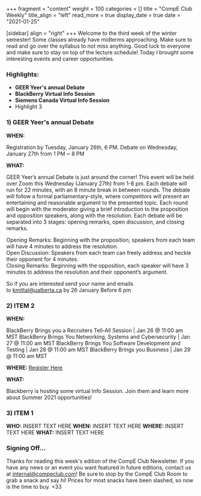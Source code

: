 +++
fragment = "content"
weight = 100
categories = []
title = "CompE Club Weekly"
title_align = "left"
read_more = true
display_date = true
date = "2021-01-25"

[sidebar]
align = "right"
+++
Welcome to the third week of the winter semester! Some classes already have midterms approaching. Make sure to read and go over the syllabus to not miss anything. Good luck to everyone and make sure to stay on top of the lecture schedule! Today I brought some interesting events and career opportunities.
<br/>

### Highlights:

* **GEER Yeer's annual Debate**
* **BlackBerry Virtual Info Session**
* **Siemens Canada Virtual Info Session**
* Highlight 3
  <br/>

### 1)  **GEER Yeer's annual Debate**

**WHEN:** 

Registration by Tuesday, January 26th, 6 PM. Debate on Wednesday, January 27th from 1 PM ~ 8 PM

**WHAT:** 

GEER Yeer’s annual Debate is just around the corner! This event will be held over Zoom this Wednesday (January 27th) from 1-8 pm. Each debate will run for 22 minutes, with an 8 minute break in between rounds. The debate will follow a formal parliamentary-style, where competitors will present an entertaining and reasonable argument to the presented topic. Each round will begin with the moderator giving a brief introduction to the proposition and opposition speakers, along with the resolution. Each debate will be separated into 3 stages: opening remarks, open discussion, and closing remarks.

Opening Remarks: Beginning with the proposition, speakers from each team will have 4 minutes to address the resolution.\
Open Discussion: Speakers from each team can freely address and heckle their opponent for 4 minutes.\
Closing Remarks: Beginning with the opposition, each speaker will have 3 minutes to address the resolution and their opponent’s argument.

So if you are interested send your name and emails to [kmittal@ualberta.ca](mailto:kmittal@ualberta.ca) by 26 January Before 6 pm
<br/>

### 2)  ITEM 2

**WHEN:**


BlackBerry Brings you a Recruiters Tell-All Session | Jan 26 @ 11:00 am MST
BlackBerry Brings You Networking, Systems and Cybersecurity | Jan 27 @ 11:00 am MST
BlackBerry Brings You Software Development and Testing | Jan 28 @ 11:00 am MST
BlackBerry Brings you Business | Jan 29 @ 11:00 am MST


**WHERE:** [Register Here](https://www.blackberry.com/us/en/company/careers/students/job-fair)


**WHAT:** 

Blackberry is hosting some virtual Info Session. Join them and learn more about Summer 2021 opportunities!
<br/>

### 3)  ITEM 1

**WHO:** INSERT TEXT HERE
**WHEN:**  INSERT TEXT HERE
**WHERE:** INSERT TEXT HERE
**WHAT:** INSERT TEXT HERE
<br/>

### Signing Off...

Thanks for reading this week's edition of the CompE Club Newsletter.  If you have any news or an event you want featured in future editions, contact us at [internal@compeclub.com](mailto:internal@compeclub.com)!  Be sure to stop by the CompE Club Room to grab a snack and say hi! Prices for most snacks have been slashed, so now is the time to buy. <33